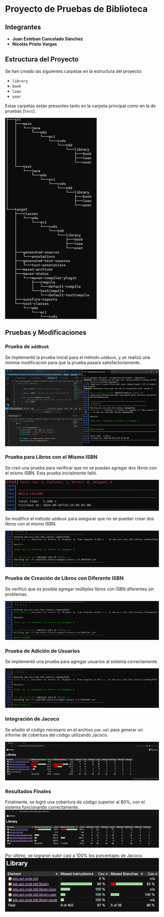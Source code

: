 # Proyecto de Pruebas de Biblioteca

## Integrantes

- **Juan Esteban Cancelado Sánchez**
- **Nicolás Prieto Vargas**

## Estructura del Proyecto

Se han creado las siguientes carpetas en la estructura del proyecto:

- `library`
- `book`
- `loan`
- `user`

Estas carpetas están presentes tanto en la carpeta principal como en la de pruebas (`test`).

![Tree de las carpetas creadas](image-1.png)

## Pruebas y Modificaciones

### Prueba de `addBook`

Se implementó la prueba inicial para el método `addBook`, y se realizó una mínima modificación para que la prueba pasara satisfactoriamente.

![Prueba mínima](image.png)

### Prueba para Libros con el Mismo ISBN

Se creó una prueba para verificar que no se puedan agregar dos libros con el mismo ISBN. Esta prueba inicialmente falló.

![Prueba 2 libros con mismo código](image-2.png)

Se modificó el método `addBook` para asegurar que no se puedan crear dos libros con el mismo ISBN.

![Modificación para evitar ISBN duplicado](image-3.png)

### Prueba de Creación de Libros con Diferente ISBN

Se verificó que es posible agregar múltiples libros con ISBN diferentes sin problemas.

![Creación de más de un libro con diferente ISBN](image-4.png)

### Prueba de Adición de Usuarios

Se implementó una prueba para agregar usuarios al sistema correctamente.

![Añadir usuario](image-5.png)

### Integración de Jacoco

Se añadió el código necesario en el archivo `pom.xml` para generar un informe de cobertura del código utilizando Jacoco.

![Jacoco](image-6.png)

### Resultados Finales

Finalmente, se logró una cobertura de código superior al 80%, con el sistema funcionando correctamente.
![Final](image-7.png)

Por último, se lograron subir casi a 100% los porcentajes de Jacoco.
![ultimo](image-8.png)